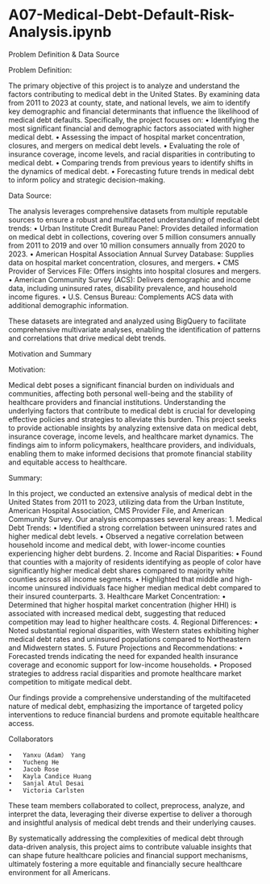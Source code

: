 # A07-Medical-Debt-Default-Risk-Analysis.ipynb

Problem Definition & Data Source

Problem Definition:

The primary objective of this project is to analyze and understand the factors contributing to medical debt in the United States. By examining data from 2011 to 2023 at county, state, and national levels, we aim to identify key demographic and financial determinants that influence the likelihood of medical debt defaults. Specifically, the project focuses on:
	•	Identifying the most significant financial and demographic factors associated with higher medical debt.
	•	Assessing the impact of hospital market concentration, closures, and mergers on medical debt levels.
	•	Evaluating the role of insurance coverage, income levels, and racial disparities in contributing to medical debt.
	•	Comparing trends from previous years to identify shifts in the dynamics of medical debt.
	•	Forecasting future trends in medical debt to inform policy and strategic decision-making.

Data Source:

The analysis leverages comprehensive datasets from multiple reputable sources to ensure a robust and multifaceted understanding of medical debt trends:
	•	Urban Institute Credit Bureau Panel: Provides detailed information on medical debt in collections, covering over 5 million consumers annually from 2011 to 2019 and over 10 million consumers annually from 2020 to 2023.
	•	American Hospital Association Annual Survey Database: Supplies data on hospital market concentration, closures, and mergers.
	•	CMS Provider of Services File: Offers insights into hospital closures and mergers.
	•	American Community Survey (ACS): Delivers demographic and income data, including uninsured rates, disability prevalence, and household income figures.
	•	U.S. Census Bureau: Complements ACS data with additional demographic information.

These datasets are integrated and analyzed using BigQuery to facilitate comprehensive multivariate analyses, enabling the identification of patterns and correlations that drive medical debt trends.

Motivation and Summary

Motivation:

Medical debt poses a significant financial burden on individuals and communities, affecting both personal well-being and the stability of healthcare providers and financial institutions. Understanding the underlying factors that contribute to medical debt is crucial for developing effective policies and strategies to alleviate this burden. This project seeks to provide actionable insights by analyzing extensive data on medical debt, insurance coverage, income levels, and healthcare market dynamics. The findings aim to inform policymakers, healthcare providers, and individuals, enabling them to make informed decisions that promote financial stability and equitable access to healthcare.

Summary:

In this project, we conducted an extensive analysis of medical debt in the United States from 2011 to 2023, utilizing data from the Urban Institute, American Hospital Association, CMS Provider File, and American Community Survey. Our analysis encompasses several key areas:
	1.	Medical Debt Trends:
	•	Identified a strong correlation between uninsured rates and higher medical debt levels.
	•	Observed a negative correlation between household income and medical debt, with lower-income counties experiencing higher debt burdens.
	2.	Income and Racial Disparities:
	•	Found that counties with a majority of residents identifying as people of color have significantly higher medical debt shares compared to majority white counties across all income segments.
	•	Highlighted that middle and high-income uninsured individuals face higher median medical debt compared to their insured counterparts.
	3.	Healthcare Market Concentration:
	•	Determined that higher hospital market concentration (higher HHI) is associated with increased medical debt, suggesting that reduced competition may lead to higher healthcare costs.
	4.	Regional Differences:
	•	Noted substantial regional disparities, with Western states exhibiting higher medical debt rates and uninsured populations compared to Northeastern and Midwestern states.
	5.	Future Projections and Recommendations:
	•	Forecasted trends indicating the need for expanded health insurance coverage and economic support for low-income households.
	•	Proposed strategies to address racial disparities and promote healthcare market competition to mitigate medical debt.

Our findings provide a comprehensive understanding of the multifaceted nature of medical debt, emphasizing the importance of targeted policy interventions to reduce financial burdens and promote equitable healthcare access.

Collaborators

	•	Yanxu（Adam） Yang
	•	Yucheng He
	•	Jacob Rose
	•	Kayla Candice Huang
	•	Sanjal Atul Desai
	•	Victoria Carlsten

These team members collaborated to collect, preprocess, analyze, and interpret the data, leveraging their diverse expertise to deliver a thorough and insightful analysis of medical debt trends and their underlying causes.

By systematically addressing the complexities of medical debt through data-driven analysis, this project aims to contribute valuable insights that can shape future healthcare policies and financial support mechanisms, ultimately fostering a more equitable and financially secure healthcare environment for all Americans.
